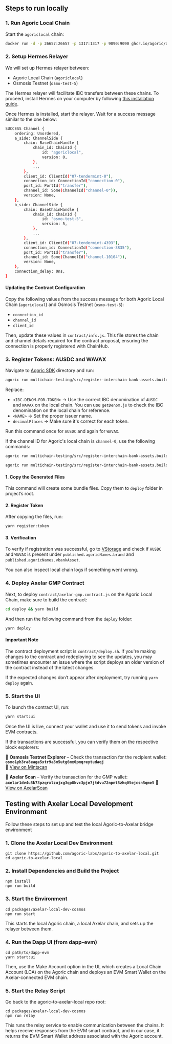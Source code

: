 ## Steps to run locally

### 1. Run Agoric Local Chain

Start the `agoriclocal` chain:

```bash
docker run -d -p 26657:26657 -p 1317:1317 -p 9090:9090 ghcr.io/agoric/agoric-3-proposals:latest
```

### 2. Setup Hermes Relayer

We will set up Hermes relayer between:

- Agoric Local Chain (`agoriclocal`)
- Osmosis Testnet (`osmo-test-5`)

The Hermes relayer will facilitate IBC transfers between these chains. To proceed, install Hermes on your computer by following [this installation guide](https://hermes.informal.systems/quick-start/installation.html#install-by-downloading).

Once Hermes is installed, start the relayer. Wait for a success message similar to the one below:

```bash
SUCCESS Channel {
    ordering: Unordered,
    a_side: ChannelSide {
        chain: BaseChainHandle {
            chain_id: ChainId {
                id: "agoriclocal",
                version: 0,
            },
            ...
        },
        client_id: ClientId("07-tendermint-0"),
        connection_id: ConnectionId("connection-0"),
        port_id: PortId("transfer"),
        channel_id: Some(ChannelId("channel-0")),
        version: None,
    },
    b_side: ChannelSide {
        chain: BaseChainHandle {
            chain_id: ChainId {
                id: "osmo-test-5",
                version: 5,
            },
            ...
        },
        client_id: ClientId("07-tendermint-4393"),
        connection_id: ConnectionId("connection-3835"),
        port_id: PortId("transfer"),
        channel_id: Some(ChannelId("channel-10104")),
        version: None,
    },
    connection_delay: 0ns,
}
```

#### Updating the Contract Configuration

Copy the following values from the success message for both Agoric Local Chain (`agoriclocal`) and Osmosis Testnet (`osmo-test-5`):

- `connection_id`
- `channel_id`
- `client_id`

Then, update these values in `contract/info.js`. This file stores the chain and channel details required for the contract proposal, ensuring the connection is properly registered with ChainHub.

### 3. Register Tokens: AUSDC and WAVAX

Navigate to [Agoric SDK](https://github.com/Agoric/agoric-sdk) directory and run:

```bash
agoric run multichain-testing/src/register-interchain-bank-assets.builder.js --assets='[{"denom":"ibc/<IBC-DENOM-FOR-TOKEN>","issuerName":"<NAME>","decimalPlaces":6}]'
```

Replace:

- `<IBC-DENOM-FOR-TOKEN>` → Use the correct IBC denomination of `AUSDC` and `WAVAX` on the local chain. You can use `getDenom.js` to check the IBC denomination on the local chain for reference.
- `<NAME>` → Set the proper issuer name.
- `decimalPlaces` → Make sure it's correct for each token.

Run this command once for `AUSDC` and again for `WAVAX`.

If the channel ID for Agoric's local chain is `channel-0`, use the following commands:

```bash
agoric run multichain-testing/src/register-interchain-bank-assets.builder.js --assets='[{"denom":"ibc/94EB1E9A676004E74ECF47F8E4BF183F4017CE0630A4D1AC7C7D9EB9CD6A3D53","issuerName":"AUSDC","decimalPlaces":6}]'
```

```bash
agoric run multichain-testing/src/register-interchain-bank-assets.builder.js --assets='[{"denom":"ibc/3C870A71004EAD01A29709B779FECBB9F150559B1276825584E149596BD450DE","issuerName":"WAVAX","decimalPlaces":18}]'
```

#### 1. Copy the Generated Files

This command will create some bundle files. Copy them to `deploy` folder in project’s root.

#### 2. Register Token

After copying the files, run:

```bash
yarn register:token
```

#### 3. Verification

To verify if registration was successful, go to [VStorage](https://toliaqat.github.io/vstorage/?path=published.agoricNames.brand&endpoint=http%3A%2F%2Flocalhost%3A26657&height=null) and check if `AUSDC` and `WAVAX` is present under `published.agoricNames.brand` and `published.agoricNames.vbankAsset`.

You can also inspect local chain logs if something went wrong.

### 4. Deploy Axelar GMP Contract

Next, to deploy `contract/axelar-gmp.contract.js` on the Agoric Local Chain, make sure to build the contract:

```bash
cd deploy && yarn build
```

And then run the following command from the `deploy` folder:

```bash
yarn deploy
```

#### Important Note

The contract deployment script is `contract/deploy.sh`. If you're making changes to the contract and redeploying to see the updates, you may sometimes encounter an issue where the script deploys an older version of the contract instead of the latest changes.

If the expected changes don’t appear after deployment, try running `yarn deploy` again.

### 5. Start the UI

To launch the contract UI, run:

```bash
yarn start:ui
```

Once the UI is live, connect your wallet and use it to send tokens and invoke EVM contracts.

If the transactions are successful, you can verify them on the respective block explorers:

🔹 **Osmosis Testnet Explorer** – Check the transaction for the recipient wallet:  
**`osmo1yh3ra8eage5xtr9a3m5utg6mx0pmqreytudaqj`**  
🔗 [View on Mintscan](https://www.mintscan.io/osmosis-testnet/address/osmo1yh3ra8eage5xtr9a3m5utg6mx0pmqreytudaqj)

🔹 **Axelar Scan** – Verify the transaction for the GMP wallet:  
**`axelar1dv4u5k73pzqrxlzujxg3qp8kvc3pje7jtdvu72npnt5zhq05ejcsn5qme5`**
🔗 [View on AxelarScan](https://testnet.axelarscan.io/account/axelar1dv4u5k73pzqrxlzujxg3qp8kvc3pje7jtdvu72npnt5zhq05ejcsn5qme5)

## Testing with Axelar Local Development Environment

Follow these steps to set up and test the local Agoric-to-Axelar bridge environment

### 1. Clone the Axelar Local Dev Environment

```
git clone https://github.com/agoric-labs/agoric-to-axelar-local.git
cd agoric-to-axelar-local

```

### 2. Install Dependencies and Build the Project

```
npm install
npm run build

```

### 3. Start the Environment

```
cd packages/axelar-local-dev-cosmos
npm run start

```

This starts the local Agoric chain, a local Axelar chain, and sets up the relayer between them.

### 4. Run the Dapp UI (from dapp-evm)

```
cd path/to/dapp-evm
yarn start:ui

```

Then, use the Make Account option in the UI, which creates a Local Chain Account (LCA) on the Agoric chain and deploys an EVM Smart Wallet on the Axelar-connected EVM chain.

### 5. Start the Relay Script

Go back to the agoric-to-axelar-local repo root:

```
cd packages/axelar-local-dev-cosmos
npm run relay

```

This runs the relay service to enable communication between the chains. It helps receive responses from the EVM smart contract, and in our case, it returns the EVM Smart Wallet address associated with the Agoric account.
